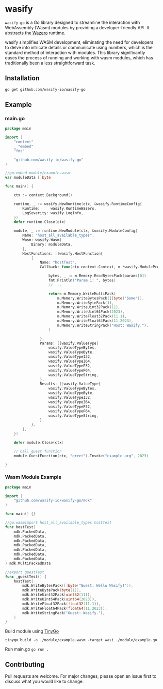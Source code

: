 # wasify

`wasify-go` is a Go library designed to streamline the interaction with WebAssembly (Wasm) modules by providing a developer-friendly API. It abstracts the [Wazero](https://github.com/tetratelabs/wazero) runtime.

wasify simplifies WASM development, eliminating the need for developers to delve into intricate details or communicate using numbers, which is the standard method of interaction with modules. This library significantly eases the process of running and working with wasm modules, which has traditionally been a less straightforward task.

## Installation

```bash
go get github.com/wasify-io/wasify-go
```

## Example

### main.go

```go
package main

import (
    "context"
    _ "embed"
    "fmt"

    "github.com/wasify-io/wasify-go"
)

//go:embed module/example.wasm
var moduleData []byte

func main() {

    ctx := context.Background()

    runtime, _ := wasify.NewRuntime(ctx, &wasify.RuntimeConfig{
        Runtime:     wasify.RuntimeWazero,
        LogSeverity: wasify.LogInfo,
    })
    defer runtime.Close(ctx)

    module, _ := runtime.NewModule(ctx, &wasify.ModuleConfig{
        Name: "host_all_available_types",
        Wasm: wasify.Wasm{
            Binary: moduleData,
        },
        HostFunctions: []wasify.HostFunction{
            {
                Name: "hostTest",
                Callback: func(ctx context.Context, m *wasify.ModuleProxy, params []wasify.PackedData) wasify.MultiPackedData {

                    bytes, _ := m.Memory.ReadBytesPack(params[0])
                    fmt.Println("Param 1: ", bytes)
                    // ...

                    return m.Memory.WriteMultiPack(
                        m.Memory.WriteBytesPack([]byte("Some")),
                        m.Memory.WriteBytePack(1),
                        m.Memory.WriteUint32Pack(11),
                        m.Memory.WriteUint64Pack(2023),
                        m.Memory.WriteFloat32Pack(11.1),
                        m.Memory.WriteFloat64Pack(11.2023),
                        m.Memory.WriteStringPack("Host: Wasify."),
                    )

                },
                Params: []wasify.ValueType{
                    wasify.ValueTypeBytes,
                    wasify.ValueTypeByte,
                    wasify.ValueTypeI32,
                    wasify.ValueTypeI64,
                    wasify.ValueTypeF32,
                    wasify.ValueTypeF64,
                    wasify.ValueTypeString,
                },
                Results: []wasify.ValueType{
                    wasify.ValueTypeBytes,
                    wasify.ValueTypeByte,
                    wasify.ValueTypeI32,
                    wasify.ValueTypeI64,
                    wasify.ValueTypeF32,
                    wasify.ValueTypeF64,
                    wasify.ValueTypeString,
                },
            },
        },
    })

    defer module.Close(ctx)

    // Call guest function
    module.GuestFunction(ctx, "greet").Invoke("example arg", 2023)

}
```

### Wasm Module Example

```go
package main

import (
    "github.com/wasify-io/wasify-go/mdk"
)

func main() {}

//go:wasmimport host_all_available_types hostTest
func hostTest(
    mdk.PackedData,
    mdk.PackedData,
    mdk.PackedData,
    mdk.PackedData,
    mdk.PackedData,
    mdk.PackedData,
    mdk.PackedData,
) mdk.MultiPackedData

//export guestTest
func _guestTest() {
    hostTest(
        mdk.WriteBytesPack([]byte("Guest: Wello Wasify!")),
        mdk.WriteBytePack(byte(1)),
        mdk.WriteUint32Pack(uint32(11)),
        mdk.WriteUint64Pack(uint64(2023)),
        mdk.WriteFloat32Pack(float32(11.1)),
        mdk.WriteFloat64Pack(float64(11.2023)),
        mdk.WriteStringPack("Guest: Wasify."),
    )
}

```

Build module using [TinyGo](https://tinygo.org/)

```
tinygo build -o ./module/example.wasm -target wasi ./module/example.go
```

Run main.go `go run .`

## Contributing

Pull requests are welcome. For major changes, please open an issue first to discuss what you would like to change.
